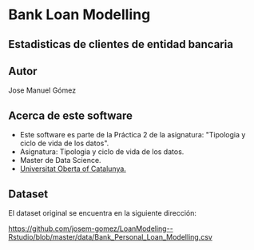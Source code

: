 # Bank Loan Modelling

## Estadisticas de clientes de entidad bancaria

## Autor

Jose Manuel Gómez

## Acerca de este software

* Este software es parte de la Práctica 2 de la asignatura: "Tipologia y ciclo de vida de los datos".
* Asignatura: Tipologia y ciclo de vida de los datos.
* Master de Data Science.
* [Universitat Oberta of Catalunya.](http://www.uoc.edu/portal/ca/index.html)

## Dataset

El dataset original se encuentra en la siguiente dirección:

https://github.com/josem-gomez/LoanModeling--Rstudio/blob/master/data/Bank_Personal_Loan_Modelling.csv

